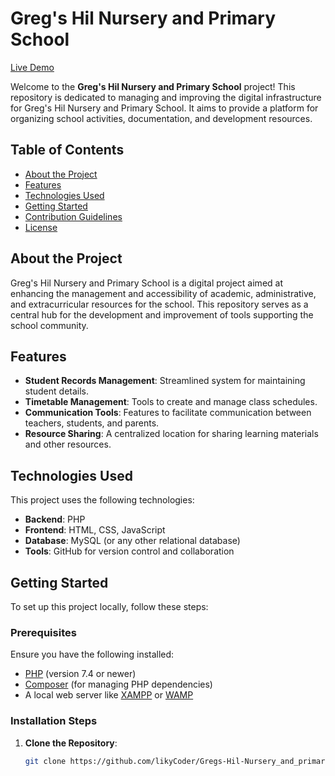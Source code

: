 # Greg's Hil Nursery and Primary School

[Live Demo](https://likycoder.github.io/Gregs-Hil-Nursery_and_primary_schooll)

Welcome to the **Greg's Hil Nursery and Primary School** project! This repository is dedicated to managing and improving the digital infrastructure for Greg's Hil Nursery and Primary School. It aims to provide a platform for organizing school activities, documentation, and development resources.

## Table of Contents

- [About the Project](#about-the-project)
- [Features](#features)
- [Technologies Used](#technologies-used)
- [Getting Started](#getting-started)
- [Contribution Guidelines](#contribution-guidelines)
- [License](#license)

## About the Project

Greg's Hil Nursery and Primary School is a digital project aimed at enhancing the management and accessibility of academic, administrative, and extracurricular resources for the school. This repository serves as a central hub for the development and improvement of tools supporting the school community.

## Features

- **Student Records Management**: Streamlined system for maintaining student details.
- **Timetable Management**: Tools to create and manage class schedules.
- **Communication Tools**: Features to facilitate communication between teachers, students, and parents.
- **Resource Sharing**: A centralized location for sharing learning materials and other resources.

## Technologies Used

This project uses the following technologies:

- **Backend**: PHP
- **Frontend**: HTML, CSS, JavaScript
- **Database**: MySQL (or any other relational database)
- **Tools**: GitHub for version control and collaboration

## Getting Started

To set up this project locally, follow these steps:

### Prerequisites

Ensure you have the following installed:

- [PHP](https://www.php.net/) (version 7.4 or newer)
- [Composer](https://getcomposer.org/) (for managing PHP dependencies)
- A local web server like [XAMPP](https://www.apachefriends.org/index.html) or [WAMP](https://www.wampserver.com/)

### Installation Steps

1. **Clone the Repository**:
   ```bash
   git clone https://github.com/likyCoder/Gregs-Hil-Nursery_and_primary_school.git
